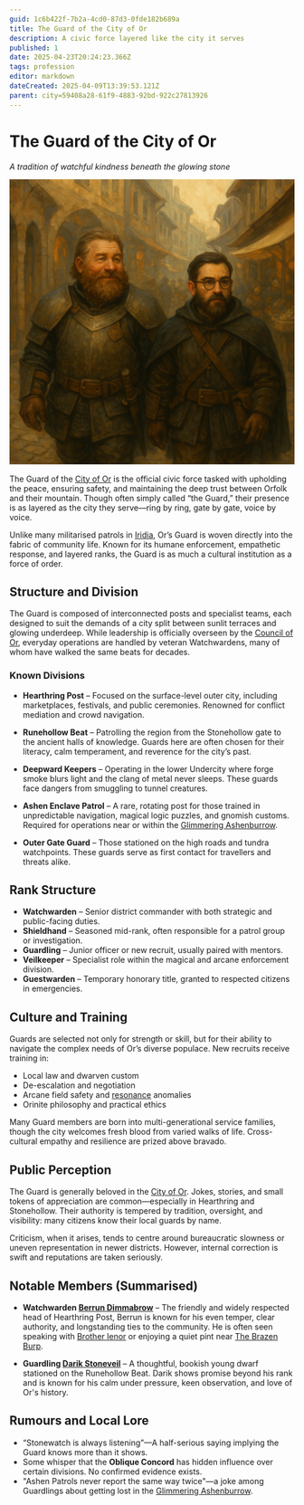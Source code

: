 ```yaml
---
guid: 1c6b422f-7b2a-4cd0-87d3-0fde182b689a
title: The Guard of the City of Or
description: A civic force layered like the city it serves
published: 1
date: 2025-04-23T20:24:23.366Z
tags: profession
editor: markdown
dateCreated: 2025-04-09T13:39:53.121Z
parent: city=59408a28-61f9-4883-92bd-922c27813926
---
```


# The Guard of the City of Or  
*A tradition of watchful kindness beneath the glowing stone*

![The Guard of Or on patrol](/world/guard-of-or.png)

The Guard of the [City of Or](/geography/settlement/city/city-of-or.md) is the official civic force tasked with upholding the peace, ensuring safety, and maintaining the deep trust between Orfolk and their mountain. Though often simply called “the Guard,” their presence is as layered as the city they serve—ring by ring, gate by gate, voice by voice.

Unlike many militarised patrols in [Iridia](/geography/world/iridia.md), Or’s Guard is woven directly into the fabric of community life. Known for its humane enforcement, empathetic response, and layered ranks, the Guard is as much a cultural institution as a force of order.

## Structure and Division

The Guard is composed of interconnected posts and specialist teams, each designed to suit the demands of a city split between sunlit terraces and glowing underdeep. While leadership is officially overseen by the [Council of Or](/geography/settlement/city/city-of-or/council-of-or.md), everyday operations are handled by veteran Watchwardens, many of whom have walked the same beats for decades.

### Known Divisions

- **Hearthring Post** – Focused on the surface-level outer city, including marketplaces, festivals, and public ceremonies. Renowned for conflict mediation and crowd navigation.

- **Runehollow Beat** – Patrolling the region from the Stonehollow gate to the ancient halls of knowledge. Guards here are often chosen for their literacy, calm temperament, and reverence for the city’s past.

- **Deepward Keepers** – Operating in the lower Undercity where forge smoke blurs light and the clang of metal never sleeps. These guards face dangers from smuggling to tunnel creatures.

- **Ashen Enclave Patrol** – A rare, rotating post for those trained in unpredictable navigation, magical logic puzzles, and gnomish customs. Required for operations near or within the [Glimmering Ashenburrow](/geography/settlement/city/glimmering-ashenburrow.md).

- **Outer Gate Guard** – Those stationed on the high roads and tundra watchpoints. These guards serve as first contact for travellers and threats alike.

## Rank Structure

- **Watchwarden** – Senior district commander with both strategic and public-facing duties.  
- **Shieldhand** – Seasoned mid-rank, often responsible for a patrol group or investigation.  
- **Guardling** – Junior officer or new recruit, usually paired with mentors.  
- **Veilkeeper** – Specialist role within the magical and arcane enforcement division.  
- **Guestwarden** – Temporary honorary title, granted to respected citizens in emergencies.

## Culture and Training

Guards are selected not only for strength or skill, but for their ability to navigate the complex needs of Or’s diverse populace. New recruits receive training in:

- Local law and dwarven custom  
- De-escalation and negotiation  
- Arcane field safety and [resonance](/generated/20250501/resonance/resonance.md) anomalies  
- Orinite philosophy and practical ethics

Many Guard members are born into multi-generational service families, though the city welcomes fresh blood from varied walks of life. Cross-cultural empathy and resilience are prized above bravado.

## Public Perception

The Guard is generally beloved in the [City of Or](/geography/settlement/city/city-of-or.md). Jokes, stories, and small tokens of appreciation are common—especially in Hearthring and Stonehollow. Their authority is tempered by tradition, oversight, and visibility: many citizens know their local guards by name.

Criticism, when it arises, tends to centre around bureaucratic slowness or uneven representation in newer districts. However, internal correction is swift and reputations are taken seriously.

## Notable Members (Summarised)

- **Watchwarden [Berrun Dimmabrow](/geography/settlement/city/city-of-or/guard-of-or/berrun-dimmabrow.md)** – The friendly and widely respected head of Hearthring Post, Berrun is known for his even temper, clear authority, and longstanding ties to the community. He is often seen speaking with [Brother Ienor](/geography/settlement/city/city-of-or/shop/the-red-palm-hall/brother-ienor.md) or enjoying a quiet pint near [The Brazen Burp](/geography/settlement/city/city-of-or/shop/the-brazen-burp.md).

- **Guardling [Darik Stoneveil](/geography/settlement/city/city-of-or/guard-of-or/darik-stoneveil.md)** – A thoughtful, bookish young dwarf stationed on the Runehollow Beat. Darik shows promise beyond his rank and is known for his calm under pressure, keen observation, and love of Or's history.

## Rumours and Local Lore

- “Stonewatch is always listening”—A half-serious saying implying the Guard knows more than it shows.
- Some whisper that the **Oblique Concord** has hidden influence over certain divisions. No confirmed evidence exists.
- "Ashen Patrols never report the same way twice"—a joke among Guardlings about getting lost in the [Glimmering Ashenburrow](/geography/settlement/city/glimmering-ashenburrow.md).

